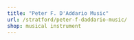 ```yaml
---
title: "Peter F. D'Addario Music"
url: /stratford/peter-f-daddario-music/
shop: musical instrument
---
```

